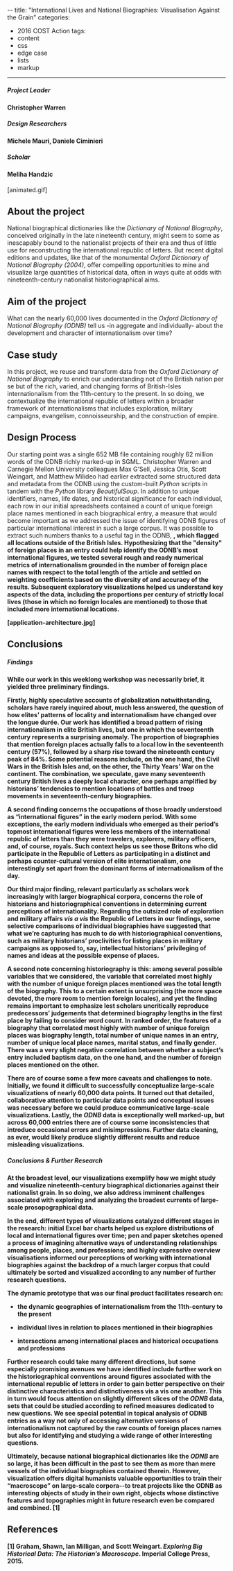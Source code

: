 --
title: "International Lives and National Biographies: Visualisation Against the Grain"
categories:
  - 2016 COST Action
tags:
  - content
  - css
  - edge case
  - lists
  - markup
---

##### Project Leader

#### Christopher Warren

##### Design Researchers

#### Michele Mauri, Daniele Ciminieri

##### Scholar

#### Meliha Handzic

[animated.gif]

## About the project

National biographical dictionaries like the *Dictionary of National Biography*, conceived originally in the late nineteenth century, might seem to some as inescapably bound to the nationalist projects of their era and thus of little use for reconstructing the international republic of letters. But recent digital editions and updates, like that of the monumental *Oxford Dictionary of National Biography (2004)*, offer compelling opportunities to mine and visualize large quantities of historical data, often in ways quite at odds with nineteenth-century nationalist historiographical aims. 

## **Aim of the project**

What can the nearly 60,000 lives documented in the *Oxford Dictionary of National Biography (ODNB)* tell us -in aggregate and individually- about the development and character of internationalism over time?

## **Case study**

In this project, we reuse and transform data from the *Oxford Dictionary of National Biography* to enrich our understanding not of the British nation per se but of the rich, varied, and changing forms of British-Isles internationalism from the 11th-century to the present. In so doing, we contextualize the international republic of letters within a broader framework of internationalisms that includes exploration, military campaigns, evangelism, connoisseurship, and the construction of empire. 

## Design Process

Our starting point was a single 652 MB file containing roughly 62 million words of the ODNB richly marked-up in SGML. Christopher Warren and Carnegie Mellon University colleagues Max G’Sell, Jessica Otis, Scott Weingart, and Matthew Milideo had earlier extracted some structured data and metadata from the ODNB using the custom-built *Python* scripts in tandem with the *Python* library *BeautifulSoup*. In addition to unique identifiers, names, life dates, and historical significance for each individual, each row in our initial spreadsheets contained a count of unique foreign place names mentioned in each biographical entry, a measure that would become important as we addressed the issue of identifying ODNB figures of particular international interest in such a large corpus. It was possible to extract such numbers thanks to a useful tag in the ODNB, <b bi=”n”>, which flagged all locations outside of the British Isles. Hypothesizing that the "density" of foreign places in an entry could help identify the ODNB’s most international figures, we tested several rough and ready numerical metrics of internationalism grounded in the number of foreign place names with respect to the total length of the article and settled on weighting coefficients based on the diversity of and accuracy of the results. Subsequent exploratory visualizations helped us understand key aspects of the data, including the proportions per century of strictly local lives (those in which no foreign locales are mentioned) to those that included more international locations.

[application-architecture.jpg]

## **Conclusions**

##### Findings

While our work in this weeklong workshop was necessarily brief, it yielded three preliminary findings. 

Firstly, highly speculative accounts of globalization notwithstanding, scholars have rarely inquired about, much less answered, the question of how elites’ patterns of locality and internationalism have changed over the longue durée. Our work has identified a broad pattern of rising internationalism in elite British lives, but one in which the seventeenth century represents a surprising anomaly. The proportion of biographies that mention foreign places actually falls to a local low in the seventeenth century (57%), followed by a sharp rise toward the nineteenth century peak of 84%. Some potential reasons include, on the one hand, the Civil Wars in the British Isles and, on the other, the Thirty Years’ War on the continent. The combination, we speculate, gave many seventeenth century British lives a deeply local character, one perhaps amplified by historians’ tendencies to mention locations of battles and troop movements in seventeenth-century biographies. 

A second finding concerns the occupations of those broadly understood as “international figures” in the early modern period. With some exceptions, the early modern individuals who emerged as their period’s topmost international figures were less members of the international republic of letters than they were travelers, explorers, military officers, and, of course, royals. Such context helps us see those Britons who **did** participate in the Republic of Letters as participating in a distinct and perhaps counter-cultural version of elite internationalism, one interestingly set apart from the dominant forms of internationalism of the day. 

Our third major finding, relevant particularly as scholars work increasingly with larger biographical corpora, concerns the role of historians and historiographical conventions in determining current perceptions of internationality. Regarding the outsized role of exploration and military affairs *vis a vis* the Republic of Letters in our findings, some selective comparisons of individual biographies have suggested that what we’re capturing has much to do with historiographical conventions, such as military historians’ proclivities for listing places in military campaigns as opposed to, say, intellectual historians’ privileging of names and ideas at the possible expense of places. 

A second note concerning historiography is this: among several possible variables that we considered, the variable that correlated most highly with the number of unique foreign places mentioned was the total length of the biography. This to a certain extent is unsurprising (the more space devoted, the more room to mention foreign locales), and yet the finding remains important to emphasize lest scholars uncritically reproduce predecessors’ judgements that determined biography lengths in the first place by failing to consider word count. In ranked order, the features of a biography that correlated most highly with number of unique foreign places was biography length, total number of unique names in an entry, number of unique local place names, marital status, and finally gender. There was a very slight **negative** correlation between whether a subject’s entry included baptism data, on the one hand, and the number of foreign places mentioned on the other. 

There are of course some a few more caveats and challenges to note. Initially, we found it difficult to successfully conceptualize large-scale visualizations of nearly 60,000 data points. It turned out that detailed, collaborative attention to particular data points and conceptual issues was necessary before we could produce communicative large-scale visualizations. Lastly, the *ODNB* data is exceptionally well marked-up, but across 60,000 entries there are of course some inconsistencies that introduce occasional errors and misimpressions. Further data cleaning, as ever, would likely produce slightly different results and reduce misleading visualizations. 

##### Conclusions & Further Research

At the broadest level, our visualizations exemplify how we might study and visualize nineteenth-century biographical dictionaries against their nationalist grain. In so doing, we also address imminent challenges associated with exploring and analyzing the broadest currents of large-scale prosopographical data. 

In the end, different types of visualizations catalyzed different stages in the research: initial Excel bar charts helped us explore distributions of local and international figures over time; pen and paper sketches opened a process of imagining alternative ways of understanding relationships among people, places, and professions; and highly expressive overview visualisations informed our perceptions of working with international biographies against the backdrop of a much larger corpus that could ultimately be sorted and visualized according to any number of further research questions. 

The dynamic prototype that was our final product facilitates research on:

- the dynamic geographies of internationalism from the 11th-century to the present

- individual lives in relation to places mentioned in their biographies
- intersections among international places and historical occupations and professions

Further research could take many different directions, but some especially promising avenues we have identified include further work on the historiographical conventions around figures associated with the international republic of letters in order to gain better perspective on their distinctive characteristics and distinctiveness vis a vis one another. This in turn would focus attention on slightly different slices of the *ODNB* data, sets that could be studied according to refined measures dedicated to new questions.
We see special potential in topical analysis of ODNB entries as a way not only of accessing alternative versions of internationalism not captured by the raw counts of foreign places names but also for identifying and studying a wide range of other interesting questions. 

Ultimately, because national biographical dictionaries like the *ODNB* are so large, it has been difficult in the past to see them as more than mere vessels of the individual biographies contained therein. However, visualization offers digital humanists valuable opportunities to train their “macroscope” on large-scale corpora--to treat projects like the ODNB as interesting objects of study in their own right, objects whose distinctive features and topographies might in future research even be compared and combined. [1]

## References

[1] Graham, Shawn, Ian Milligan, and Scott Weingart. *Exploring Big Historical Data: The Historian’s Macroscope*. Imperial College Press, 2015.